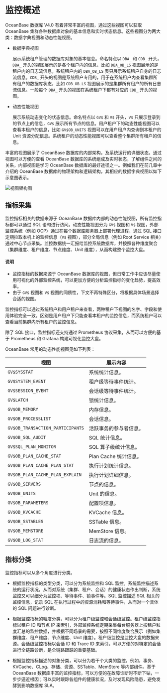 # 监控概述

OceanBase 数据库 V4.0 有着非常丰富的视图，通过这些视图可以获取 OceanBase 集群各种数据库对象的基本信息和实时状态信息。这些视图分为两大类：数据字典视图和动态性能视图。

* 数据字典视图

    展示系统租户管理的数据库对象的基本信息。命名特点以 `DBA_` 和 `CDB_` 开头，`DBA_` 开头的视图展示的是各个租户内的信息，比如 `DBA_OB_LS` 视图展示的是租户内的日志流信息，系统租户内的 `DBA_OB_LS` 表只展示系统租户自身的日志流信息。`CDB_` 开头的视图是系统租户专用的，用于在系统租户内查看集群所有租户的数据库状态，比如 `CDB_OB_LS` 视图展示的是集群所有租户的所有日志流信息。一般每个 `DBA_` 开头的视图在系统租户下都有对应的 `CDB_` 开头的视图。

* 动态性能视图

    展示系统动态变化的状态信息。命名特点以 `GV$` 和 `V$` 开头，`V$` 只展示登录到的节点上的信息，`GV$` 展示所有节点的信息。用户租户下的动态性能视图可以查看本租户的信息，比如 `GV$OB_UNITS` 视图可以在用户租户内查询到本租户的 Unit 资源分配信息。系统租户的动态性能视图可以查看整个集群所有租户的信息。

丰富的视图展示了 OceanBase 数据库的内部架构，及系统运行的详细状态。通过视图可以方便的查看 OceanBase 数据库的系统组成及实时状态，了解组件之间的关系，内部视图是学习 OceanBase 数据库的最好途径之一。例如我们在前几章中介绍的 OceanBase 数据库的物理架构和逻辑架构，其相应的数据字典视图以如下示意图表示。

![视图架构图](https://obbusiness-private.oss-cn-shanghai.aliyuncs.com/doc/img/observer-enterprise/V4.2.1/manage/view-architeture.jpg)

## 指标采集

监控指标相关的数据来源于 OceanBase 数据库内部的动态性能视图，所有监控指标都可以通过 SQL 语句进行访问。动态性能视图分为 `GV$` 视图和 `V$` 视图，外部监控系统（例如 OCP）通过在每个数据库服务器上部署代理进程，通过 SQL 接口定期拉取本机上的监控信息（`V$` 视图），部分全局信息（例如 Root Service 相关）通过中心节点采集。监控数据统一汇报给监控系统数据库，并按照各种维度聚合（集群维度、租户维度、节点维度、Unit 维度），从而构建整个监控大盘。

<main id="notice" type='explain'>
      <h4>说明</h4>
      <ul><li>监控指标的数据来源于 OceanBase 数据库的视图，但日常工作中应该尽量使用可视化的外部监控系统，可以更加方便的分析监控指标的变化趋势，提高效率。</li>
      <li>由于 <code>GV$</code> 视图和 <code>V$</code> 视图的同质性，下文不再特殊区分，将根据具体场景选择合适的视图。</li></ul>
</main>

监控指标可以通过系统租户和用户租户来查看，两种租户下视图的名字、字段和使用体验完全一致。区别是用户租户下只能查看本租户的监控信息，而系统租户可以查看当前集群内所有租户的监控信息。

除了 SQL 接口，监控指标还支持通过 Prometheus 协议采集，从而可以方便的基于 Prometheus 和 Grafana 构建可视化监控大盘。

OceanBase 常用的动态性能视图见如下列表：

|视图	| 展示内容 |
|---|---|
|`GV$SYSSTAT`|	系统统计信息。|
|`GV$SYSTEM_EVENT`|	租户级等待事件统计。|
|`GV$SESSION_EVENT`|会话级等待事件统计。|
|`GV$LATCH`|锁统计信息。|
|`GV$OB_MEMORY`|	内存信息。|
|`GV$OB_PROCESSLIST`|	会话信息。|
|`GV$OB_TRANSACTION_PARTICIPANTS`|活跃事务的参与者信息。|
|`GV$OB_SQL_AUDIT`|	SQL 统计信息。|
|`GV$SQL_PLAN_MONITOR`|	SQL 算子级统计信息。|
|`GV$OB_PLAN_CACHE_STAT`|	Plan Cache 统计信息。|
|`GV$OB_PLAN_CACHE_PLAN_STAT`|	执行计划统计信息。|
|`GV$OB_PLAN_CACHE_PLAN_EXPLAIN`|	执行计划详细信息。|	
|`GV$OB_SERVERS`|	节点的信息。|
|`GV$OB_UNITS`|	Unit 的信息。|
|`GV$OB_PARAMETERS`|	配置项信息。|
|`GV$OB_KVCACHE`|	KVCache 信息。|
|`GV$OB_SSTABLES`|	SSTable 信息。|
|`GV$OB_MEMSTORE`|	MemStore 信息。|
|`GV$OB_LOG_STAT`|	日志流的信息。|

## 指标分类

监控指标可以从多个角度进行分类。

* 根据监控指标的类型分类，可以分为系统监控和 SQL 监控。系统监控描述系统的运行状况，从而对系统（集群、租户、会话）的健康状态作出判断，系统监控又可以细分为监控项、等待事件、锁事件等。SQL 监控描述 SQL 相关的监控信息，记录 SQL 在执行过程中的资源消耗和等待事件，从而对一个具体的 SQL 问题进行诊断。

* 根据监控指标的粒度分类，可以分为租户级监控和会话级监控。租户级监控指标以租户 ID 和节点 IP 来索引，外部监控系统定期采集每台服务器上按租户粒度汇总的监控数据，并根据不同场景的需要，按照不同维度聚合展示（例如集群维度、租户维度、节点维度、Unit 维度）。租户级监控是监控大盘的数据来源。会话级监控指标以会话 ID 和 Trace ID 来索引，可以方便的对特定的会话进行全链路诊断，是全链路跟踪的重要基础。

* 根据监控指标描述的对象分类，可以分为若干个大类的监控，例如，事务、KVCache、CLog、存储、资源、SSTable、MemStore 等内部组件。基于 OceanBase 数据库丰富的监控指标，可以方便的在故障诊断时不断下钻，一步步逼近根因；可以实时跟踪各组件的健康状况，及时发现风险隐患，避免发酵到影响数据库 SLA。